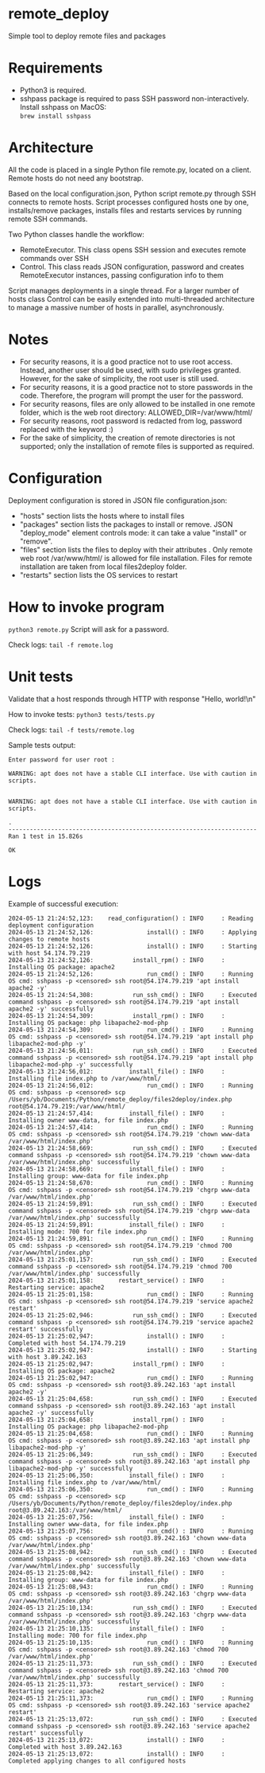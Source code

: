 # remote_deploy
Simple tool to deploy remote files and packages

# Requirements
- Python3 is required.
- sshpass package is required to pass SSH password non-interactively. Install sshpass on MacOS:  
```brew install sshpass```

# Architecture

All the code is placed in a single Python file remote.py, located on a client. Remote hosts do not need any bootstrap.  

Based on the local configuration.json, Python script remote.py through SSH connects to remote hosts. Script processes configured hosts one by one, installs/remove packages, installs files and restarts services by running remote SSH commands.

Two Python classes handle the workflow:
- RemoteExecutor. This class opens SSH session and executes remote commands over SSH
- Control. This class reads JSON configuration, password and creates RemoteExecutor instances, passing configuration info to them

Script manages deployments in a single thread. For a larger number of hosts class Control can be easily extended into multi-threaded architecture to manage a massive number of hosts in parallel, asynchronously.

# Notes
- For security reasons, it is a good practice not to use root access. Instead, another user should be used, with sudo privileges granted. However, for the sake of simplicity, the root user is still used.
- For security reasons, it is a good practice not to store passwords in the code. Therefore, the program will prompt the user for the password.
- For security reasons, files are only allowed to be installed in one remote folder, which is the web root directory: ALLOWED_DIR=/var/www/html/
- For security reasons, root password is redacted from log, password replaced with the keyword <censored> :)
- For the sake of simplicity, the creation of remote directories is not supported; only the installation of remote files is supported as required.


# Configuration

Deployment configuration is stored in JSON file configuration.json:
- "hosts" section lists the hosts where to install files
- "packages" section lists the packages to install or remove. JSON "deploy_mode" element controls mode: it can take a value "install" or "remove".
- "files" section lists the files to deploy with their attributes . Only remote web root /var/www/html/ is allowed for file installation. Files for remote installation are taken from local files2deploy folder.
- "restarts" section lists the OS services to restart  


# How to invoke program
  ```python3 remote.py```
Script will ask for a password.  

Check logs:
```tail -f remote.log```

# Unit tests
Validate that a host responds through HTTP with response "Hello, world!\n"  

How to invoke tests:
  ```python3 tests/tests.py```

Check logs:
  ```tail -f tests/remote.log```

Sample tests output:

```
Enter password for user root :

WARNING: apt does not have a stable CLI interface. Use with caution in scripts.


WARNING: apt does not have a stable CLI interface. Use with caution in scripts.

.
----------------------------------------------------------------------
Ran 1 test in 15.826s

OK
```

# Logs

Example of successful execution:

```(base) yb@Yan-Home-Mac remote_deploy % tail -f remote.log
2024-05-13 21:24:52,123:    read_configuration() : INFO     : Reading deployment configuration
2024-05-13 21:24:52,126:               install() : INFO     : Applying changes to remote hosts
2024-05-13 21:24:52,126:               install() : INFO     : Starting with host 54.174.79.219
2024-05-13 21:24:52,126:           install_rpm() : INFO     : Installing OS package: apache2
2024-05-13 21:24:52,126:               run_cmd() : INFO     : Running OS cmd: sshpass -p <censored> ssh root@54.174.79.219 'apt install apache2 -y'
2024-05-13 21:24:54,308:           run_ssh_cmd() : INFO     : Executed command sshpass -p <censored> ssh root@54.174.79.219 'apt install apache2 -y' successfully
2024-05-13 21:24:54,309:           install_rpm() : INFO     : Installing OS package: php libapache2-mod-php
2024-05-13 21:24:54,309:               run_cmd() : INFO     : Running OS cmd: sshpass -p <censored> ssh root@54.174.79.219 'apt install php libapache2-mod-php -y'
2024-05-13 21:24:56,011:           run_ssh_cmd() : INFO     : Executed command sshpass -p <censored> ssh root@54.174.79.219 'apt install php libapache2-mod-php -y' successfully
2024-05-13 21:24:56,012:          install_file() : INFO     : Installing file index.php to /var/www/html/
2024-05-13 21:24:56,012:               run_cmd() : INFO     : Running OS cmd: sshpass -p <censored> scp /Users/yb/Documents/Python/remote_deploy/files2deploy/index.php root@54.174.79.219:/var/www/html/
2024-05-13 21:24:57,414:          install_file() : INFO     : Installing owner www-data, for file index.php
2024-05-13 21:24:57,414:               run_cmd() : INFO     : Running OS cmd: sshpass -p <censored> ssh root@54.174.79.219 'chown www-data /var/www/html/index.php'
2024-05-13 21:24:58,669:           run_ssh_cmd() : INFO     : Executed command sshpass -p <censored> ssh root@54.174.79.219 'chown www-data /var/www/html/index.php' successfully
2024-05-13 21:24:58,669:          install_file() : INFO     : Installing group: www-data for file index.php
2024-05-13 21:24:58,670:               run_cmd() : INFO     : Running OS cmd: sshpass -p <censored> ssh root@54.174.79.219 'chgrp www-data /var/www/html/index.php'
2024-05-13 21:24:59,891:           run_ssh_cmd() : INFO     : Executed command sshpass -p <censored> ssh root@54.174.79.219 'chgrp www-data /var/www/html/index.php' successfully
2024-05-13 21:24:59,891:          install_file() : INFO     : Installing mode: 700 for file index.php
2024-05-13 21:24:59,891:               run_cmd() : INFO     : Running OS cmd: sshpass -p <censored> ssh root@54.174.79.219 'chmod 700 /var/www/html/index.php'
2024-05-13 21:25:01,157:           run_ssh_cmd() : INFO     : Executed command sshpass -p <censored> ssh root@54.174.79.219 'chmod 700 /var/www/html/index.php' successfully
2024-05-13 21:25:01,158:       restart_service() : INFO     : Restarting service: apache2
2024-05-13 21:25:01,158:               run_cmd() : INFO     : Running OS cmd: sshpass -p <censored> ssh root@54.174.79.219 'service apache2 restart'
2024-05-13 21:25:02,946:           run_ssh_cmd() : INFO     : Executed command sshpass -p <censored> ssh root@54.174.79.219 'service apache2 restart' successfully
2024-05-13 21:25:02,947:               install() : INFO     : Completed with host 54.174.79.219
2024-05-13 21:25:02,947:               install() : INFO     : Starting with host 3.89.242.163
2024-05-13 21:25:02,947:           install_rpm() : INFO     : Installing OS package: apache2
2024-05-13 21:25:02,947:               run_cmd() : INFO     : Running OS cmd: sshpass -p <censored> ssh root@3.89.242.163 'apt install apache2 -y'
2024-05-13 21:25:04,658:           run_ssh_cmd() : INFO     : Executed command sshpass -p <censored> ssh root@3.89.242.163 'apt install apache2 -y' successfully
2024-05-13 21:25:04,658:           install_rpm() : INFO     : Installing OS package: php libapache2-mod-php
2024-05-13 21:25:04,658:               run_cmd() : INFO     : Running OS cmd: sshpass -p <censored> ssh root@3.89.242.163 'apt install php libapache2-mod-php -y'
2024-05-13 21:25:06,349:           run_ssh_cmd() : INFO     : Executed command sshpass -p <censored> ssh root@3.89.242.163 'apt install php libapache2-mod-php -y' successfully
2024-05-13 21:25:06,350:          install_file() : INFO     : Installing file index.php to /var/www/html/
2024-05-13 21:25:06,350:               run_cmd() : INFO     : Running OS cmd: sshpass -p <censored> scp /Users/yb/Documents/Python/remote_deploy/files2deploy/index.php root@3.89.242.163:/var/www/html/
2024-05-13 21:25:07,756:          install_file() : INFO     : Installing owner www-data, for file index.php
2024-05-13 21:25:07,756:               run_cmd() : INFO     : Running OS cmd: sshpass -p <censored> ssh root@3.89.242.163 'chown www-data /var/www/html/index.php'
2024-05-13 21:25:08,942:           run_ssh_cmd() : INFO     : Executed command sshpass -p <censored> ssh root@3.89.242.163 'chown www-data /var/www/html/index.php' successfully
2024-05-13 21:25:08,942:          install_file() : INFO     : Installing group: www-data for file index.php
2024-05-13 21:25:08,943:               run_cmd() : INFO     : Running OS cmd: sshpass -p <censored> ssh root@3.89.242.163 'chgrp www-data /var/www/html/index.php'
2024-05-13 21:25:10,134:           run_ssh_cmd() : INFO     : Executed command sshpass -p <censored> ssh root@3.89.242.163 'chgrp www-data /var/www/html/index.php' successfully
2024-05-13 21:25:10,135:          install_file() : INFO     : Installing mode: 700 for file index.php
2024-05-13 21:25:10,135:               run_cmd() : INFO     : Running OS cmd: sshpass -p <censored> ssh root@3.89.242.163 'chmod 700 /var/www/html/index.php'
2024-05-13 21:25:11,373:           run_ssh_cmd() : INFO     : Executed command sshpass -p <censored> ssh root@3.89.242.163 'chmod 700 /var/www/html/index.php' successfully
2024-05-13 21:25:11,373:       restart_service() : INFO     : Restarting service: apache2
2024-05-13 21:25:11,373:               run_cmd() : INFO     : Running OS cmd: sshpass -p <censored> ssh root@3.89.242.163 'service apache2 restart'
2024-05-13 21:25:13,072:           run_ssh_cmd() : INFO     : Executed command sshpass -p <censored> ssh root@3.89.242.163 'service apache2 restart' successfully
2024-05-13 21:25:13,072:               install() : INFO     : Completed with host 3.89.242.163
2024-05-13 21:25:13,072:               install() : INFO     : Completed applying changes to all configured hosts
```
